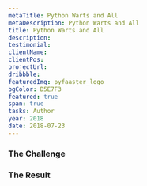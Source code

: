 ```yaml
---
metaTitle: Python Warts and All
metaDescription: Python Warts and All
title: Python Warts and All
description:
testimonial:
clientName:
clientPos:
projectUrl:
dribbble:
featuredImg: pyfaaster_logo
bgColor: D5E7F3
featured: true
span: true
tasks: Author
year: 2018
date: 2018-07-23
---
```


<div class="col-start-3 col-end-9">

### The Challenge

### The Result
